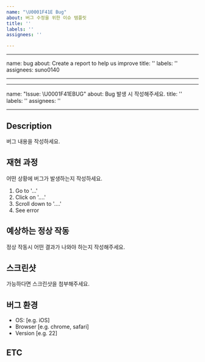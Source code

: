 ```yaml
---
name: "\U0001F41E Bug"
about: 버그 수정을 위한 이슈 템플릿
title: ''
labels: ''
assignees: ''

---
```


---
name: bug
about: Create a report to help us improve
title: ''
labels: ''
assignees: suno0140

---

---
name: "Issue: \U0001F41EBUG"
about: Bug 발생 시 작성해주세요.
title: ''
labels: ''
assignees: ''

---

## Description
버그 내용을 작성하세요.


## 재현 과정
어떤 상황에 버그가 발생하는지 작성하세요.
1. Go to '...'
2. Click on '....'
3. Scroll down to '....'
4. See error


## 예상하는 정상 작동
정상 작동시 어떤 결과가 나와야 하는지 작성해주세요.


## 스크린샷
가능하다면 스크린샷을 첨부해주세요.


## 버그 환경
- OS: [e.g. iOS]
- Browser [e.g. chrome, safari]
- Version [e.g. 22]

## ETC
